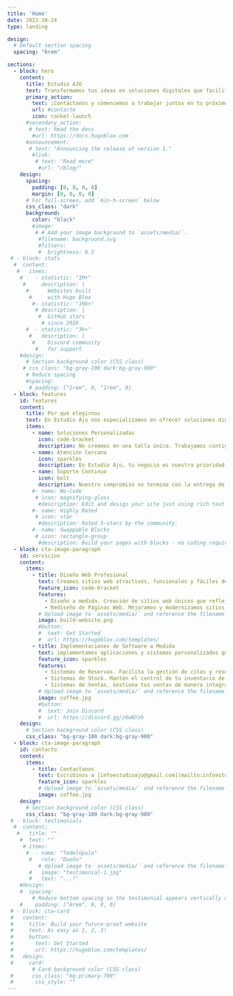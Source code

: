 ```yaml
---
title: 'Home'
date: 2023-10-24
type: landing

design:
  # Default section spacing
  spacing: "6rem"

sections:
  - block: hero
    content:
      title: Estudio AJO
      text: Transformamos tus ideas en soluciones digitales que facilitan la gestión de tu negocio y te ayudan a crecer.
      primary_action:
        text: ¡Contáctanos y comencemos a trabajar juntos en tu próximo proyecto digital!
        url: #contacto
        icon: rocket-launch
      #secondary_action:
       # text: Read the docs
        #url: https://docs.hugoblox.com
      #announcement:
       # text: "Announcing the release of version 1."
        #link:
         # text: "Read more"
          #url: "/blog/"
    design:
      spacing:
        padding: [0, 0, 0, 0]
        margin: [0, 0, 0, 0]
      # For full-screen, add `min-h-screen` below
      css_class: "dark"
      background:
        color: "black"
        #image:
         # # Add your image background to `assets/media/`.
          #filename: backgruond.svg
          #filters:
          #  brightness: 0.5
 # - block: stats
  #  content:
   #   items:
    #    - statistic: "1M+"
     #     description: |
      #      Websites built  
       #     with Hugo Blox
        #- statistic: "10k+"
         # description: |
          #  GitHub stars  
           # since 2016
      #  - statistic: "3k+"
       #   description: |
        #    Discord community  
         #   for support
    #design:
      # Section background color (CSS class)
     # css_class: "bg-gray-100 dark:bg-gray-900"
      # Reduce spacing
      #spacing:
       # padding: ["1rem", 0, "1rem", 0]
  - block: features
    id: features
    content:
      title: Por qué elegirnos
      text: En Estudio Ajo nos especializamos en ofrecer soluciones digitales a medida para pequeñas empresas que buscan optimizar su presencia online y mejorar sus procesos internos. Sabemos que cada negocio tiene sus propias necesidades y desafíos, por eso creamos herramientas digitales personalizadas que se adaptan perfectamente a tus objetivos.
      items:
        - name: Soluciones Personalizadas
          icon: code-bracket
          description: No creemos en una talla única. Trabajamos contigo para entender tus necesidades y ofrecerte soluciones hechas a medida.
        - name: Atención Cercana
          icon: sparkles
          description: En Estudio Ajo, tu negocio es nuestra prioridad. Te acompañamos en cada paso del proceso, asegurándonos de que tus objetivos sean alcanzados.
        - name: Soporte Continuo
          icon: bolt
          description: Nuestro compromiso no termina con la entrega de tu proyecto. Ofrecemos soporte y mantenimiento continuo para asegurarnos de que todo funcione a la perfección.
        #- name: No-Code
         # icon: magnifying-glass
          #description: Edit and design your site just using rich text (Markdown) and configurable YAML parameters.
        #- name: Highly Rated
         # icon: star
          #description: Rated 5-stars by the community.
        #- name: Swappable Blocks
         # icon: rectangle-group
          #description: Build your pages with blocks - no coding required!
  - block: cta-image-paragraph
    id: servicios
    content:
      items:
        - title: Diseño Web Profesional
          text: Creamos sitios web atractivos, funcionales y fáciles de navegar, diseñados para generar una experiencia de usuario única y convertir visitas en clientes. Ya sea que necesites una página corporativa, una tienda online o un blog, te ayudamos a construir la plataforma ideal para tu negocio.
          feature_icon: code-bracket
          features:
            - Diseño a medida. Creación de sitios web únicos que reflejan la identidad de la marca, adaptados a las necesidades y objetivos específicos del cliente.
            - Rediseño de Páginas Web. Mejoramos y modernizamos sitios web existentes, optimizando su estética y funcionalidad.
          # Upload image to `assets/media/` and reference the filename here
          image: build-website.png
          #button:
          #  text: Get Started
          #  url: https://hugoblox.com/templates/
        - title: Implementaciones de Software a Medida
          text: implementamos aplicaciones y sistemas personalizados que optimizan las operaciones de tu empresa.
          feature_icon: sparkles
          features:
            - Sistemas de Reservas. Facilita la gestión de citas y reservas para tu negocio, con notificaciones automáticas y facilidad para tus clientes.
            - Sistemas de Stock. Mantén el control de tu inventario de manera eficiente, con informes en tiempo real y alertas sobre productos en bajo stock.
            - Sistemas de Ventas. Gestiona tus ventas de manera integrada, desde el seguimiento de pedidos hasta la facturación, todo en un solo lugar.
          # Upload image to `assets/media/` and reference the filename here
          image: coffee.jpg
          #button:
          #  text: Join Discord
          #  url: https://discord.gg/z8wNYzb
    design:
      # Section background color (CSS class)
      css_class: "bg-gray-100 dark:bg-gray-900"
  - block: cta-image-paragraph
    id: contacto
    content:
      items:
        - title: Contactanos
          text: Escribinos a [infoestudioajo@gmail.com](mailto:infoestudioajo@gmail.com)
          feature_icon: sparkles
          # Upload image to `assets/media/` and reference the filename here
          image: coffee.jpg
    design:
      # Section background color (CSS class)
      css_class: "bg-gray-100 dark:bg-gray-900"
 # - block: testimonials
  #  content:
   #   title: ""
    #  text: ""
     # items:
      #  - name: "Tedelúpulo"
       #   role: "Dueño"
          # Upload image to `assets/media/` and reference the filename here
       #   image: "testimonial-1.jpg"
       #   text: "...!"
    #design:
    #  spacing:
        # Reduce bottom spacing so the testimonial appears vertically centered between sections
    #    padding: ["6rem", 0, 0, 0]
 # - block: cta-card
 #   content:
 #     title: Build your future-proof website
 #     text: As easy as 1, 2, 3!
 #     button:
 #       text: Get Started
 #       url: https://hugoblox.com/templates/
 #   design:
 #     card:
        # Card background color (CSS class)
 #      css_class: "bg-primary-700"
 #       css_style: ""
---
```

